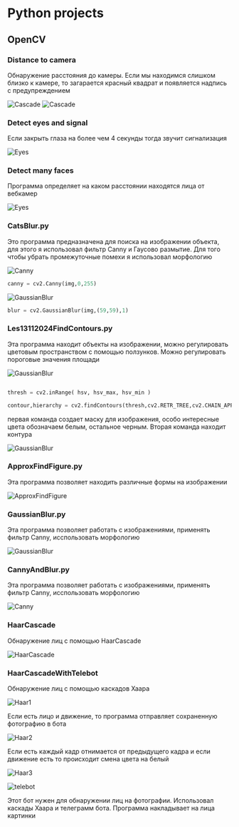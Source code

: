 # Python projects

## OpenCV 



### Distance to camera 

<p>Обнаружение расстояния до камеры. Если мы находимся слишком близко к камере, то загарается красный квадрат и появляется надпись с предупреждением</p>

![Cascade](./imgGit/img_2.png)
![Cascade](./imgGit/img_3.png)


### Detect eyes and signal

<p>Если закрыть глаза на более чем 4 секунды тогда звучит сигнализация</p>

![Eyes](./imgGit/img_4.png)

### Detect many faces

<p>Программа определяет на каком расстоянии находятся лица от вебкамер</p>


![Eyes](./imgGit/img_5.png)

### CatsBlur.py
<p>Это программа предназначена для поиска на изображении объекта, для этого я использовал фильтр Canny и Гаусово размытие. Для того чтобы убрать промежуточные помехи я использовал морфологию</p>

![Canny](./readmeImg/img.png)
```python
canny = cv2.Canny(img,0,255)
```
![GaussianBlur](./readmeImg/img_3.png)

```python
blur = cv2.GaussianBlur(img,(59,59),1)
```

### Les13112024FindContours.py

<p>Эта программа находит объекты на изображении, можно регулировать цветовым пространством с помощью ползунков. Можно регулировать пороговые значения площади</p>

![GaussianBlur](./readmeImg/img_4.png)

```python

thresh = cv2.inRange( hsv, hsv_max, hsv_min )

contour,hierarchy = cv2.findContours(thresh,cv2.RETR_TREE,cv2.CHAIN_APPROX_SIMPLE)

```
<p> первая команда создает маску для изображения, особо интересные цвета обозначаем белым, остальное черным. Вторая команда находит контура</p>

![GaussianBlur](./readmeImg/img_5.png)

### ApproxFindFigure.py

<p>Эта программа позволяет находить различные формы на изображении</p>

![ApproxFindFigure](./readmeImg/img_6.png)


### GaussianBlur.py

<p>Эта программа позволяет работать с изображениями, применять фильтр Canny, исспользовать морфологию</p>

![GaussianBlur](./imgGit/img.png)


### CannyAndBlur.py

<p>Эта программа позволяет работать с изображениями, применять фильтр Canny, исспользовать морфологию</p>

![Canny](./imgGit/img_1.png)


### HaarCascade

<p>Обнаружение лиц с помощью HaarCascade</p>

![HaarCascade](./imgGit/cascade.png)

### HaarCascadeWithTelebot

<p>Обнаружение лиц с помощью каскадов Хаара</p>

![Haar1](./imgGit/img_8.png)

<p>Если есть лицо и движение, то программа отправляет сохраненную фотографию в бота</p>

![Haar2](./imgGit/img_7.png)

<p>Если есть каждый кадр отнимается от предыдущего кадра и если движение есть то происходит смена цвета на белый </p>

![Haar3](./imgGit/img_6.png)


![telebot](./imgGit/img_9.png)

<p>Этот бот нужен для обнаружении лиц на фотографии. Использовал каскады Хаара и телеграмм бота. Программа накладывает на лица картинки</p>

